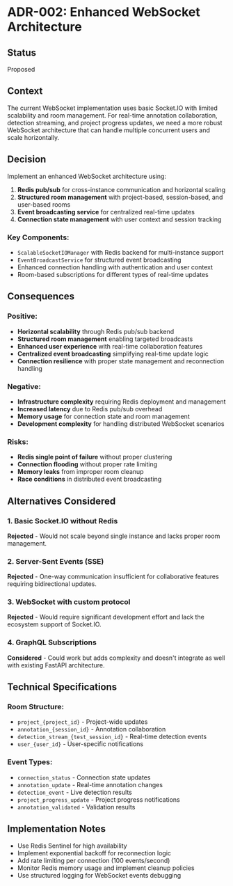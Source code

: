 # ADR-002: Enhanced WebSocket Architecture

## Status
Proposed

## Context
The current WebSocket implementation uses basic Socket.IO with limited scalability and room management. For real-time annotation collaboration, detection streaming, and project progress updates, we need a more robust WebSocket architecture that can handle multiple concurrent users and scale horizontally.

## Decision
Implement an enhanced WebSocket architecture using:
1. **Redis pub/sub** for cross-instance communication and horizontal scaling
2. **Structured room management** with project-based, session-based, and user-based rooms
3. **Event broadcasting service** for centralized real-time updates
4. **Connection state management** with user context and session tracking

### Key Components:
- `ScalableSocketIOManager` with Redis backend for multi-instance support
- `EventBroadcastService` for structured event broadcasting
- Enhanced connection handling with authentication and user context
- Room-based subscriptions for different types of real-time updates

## Consequences

### Positive:
- **Horizontal scalability** through Redis pub/sub backend
- **Structured room management** enabling targeted broadcasts
- **Enhanced user experience** with real-time collaboration features
- **Centralized event broadcasting** simplifying real-time update logic
- **Connection resilience** with proper state management and reconnection handling

### Negative:
- **Infrastructure complexity** requiring Redis deployment and management
- **Increased latency** due to Redis pub/sub overhead
- **Memory usage** for connection state and room management
- **Development complexity** for handling distributed WebSocket scenarios

### Risks:
- **Redis single point of failure** without proper clustering
- **Connection flooding** without proper rate limiting
- **Memory leaks** from improper room cleanup
- **Race conditions** in distributed event broadcasting

## Alternatives Considered

### 1. Basic Socket.IO without Redis
**Rejected** - Would not scale beyond single instance and lacks proper room management.

### 2. Server-Sent Events (SSE)
**Rejected** - One-way communication insufficient for collaborative features requiring bidirectional updates.

### 3. WebSocket with custom protocol
**Rejected** - Would require significant development effort and lack the ecosystem support of Socket.IO.

### 4. GraphQL Subscriptions
**Considered** - Could work but adds complexity and doesn't integrate as well with existing FastAPI architecture.

## Technical Specifications

### Room Structure:
- `project_{project_id}` - Project-wide updates
- `annotation_{session_id}` - Annotation collaboration
- `detection_stream_{test_session_id}` - Real-time detection events
- `user_{user_id}` - User-specific notifications

### Event Types:
- `connection_status` - Connection state updates
- `annotation_update` - Real-time annotation changes
- `detection_event` - Live detection results
- `project_progress_update` - Project progress notifications
- `annotation_validated` - Validation results

## Implementation Notes
- Use Redis Sentinel for high availability
- Implement exponential backoff for reconnection logic
- Add rate limiting per connection (100 events/second)
- Monitor Redis memory usage and implement cleanup policies
- Use structured logging for WebSocket events debugging